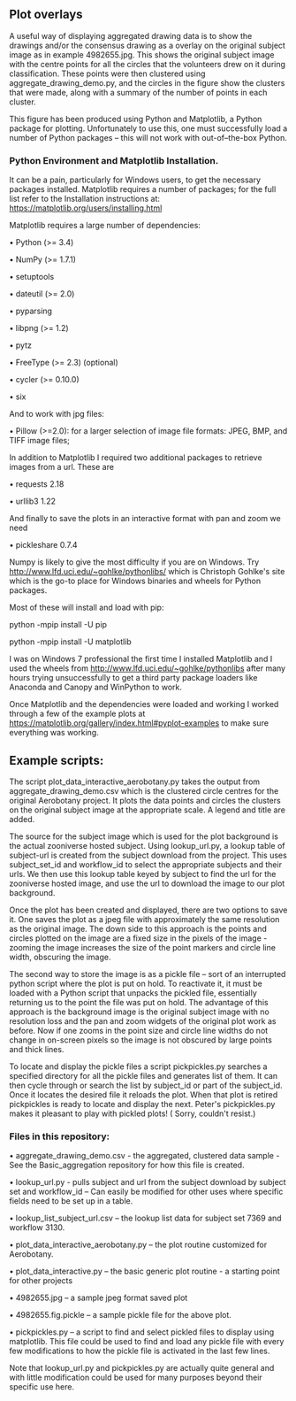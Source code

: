 ## Plot overlays

A useful way of displaying aggregated drawing data is to show the drawings and/or the consensus drawing as a overlay on the original subject image as in example 4982655.jpg.  This shows the original subject image with the centre points for all the circles that the volunteers drew on it during classification.  These points were then clustered using aggregate_drawing_demo.py, and the circles in the figure show the clusters that were made, along with a summary of the number of points in each cluster.

This figure has been produced using Python and Matplotlib, a Python package for plotting.   Unfortunately to use this, one must successfully load a number of Python packages – this will not work with out-of–the-box Python.

### Python Environment and Matplotlib Installation.

It can be a pain, particularly for Windows users, to get the necessary packages installed.
Matplotlib requires a number of packages; for the full list refer to the Installation instructions at:  https://matplotlib.org/users/installing.html

Matplotlib requires a large number of dependencies:

•	Python (>= 3.4)

•	NumPy (>= 1.7.1)

•	setuptools

•	dateutil (>= 2.0)

•	pyparsing

•	libpng (>= 1.2)

•	pytz

•	FreeType (>= 2.3) (optional)

•	cycler (>= 0.10.0)

•	six

And to work with jpg files:

•	Pillow (>=2.0): for a larger selection of image file formats: JPEG, BMP, and TIFF image files;

In addition to Matplotlib I required two additional packages to retrieve images from a url.  These are 

•	requests 2.18

•	urllib3  1.22

And finally to save the plots in an interactive format with pan and zoom we need

•	pickleshare 0.7.4

Numpy is likely to give the most difficulty if you are on Windows.  Try http://www.lfd.uci.edu/~gohlke/pythonlibs/ which is Christoph Gohlke's site which is the go-to place for Windows binaries and wheels for Python packages.

Most of these will install and load with pip:

python -mpip install -U pip

python -mpip install -U matplotlib

I was on Windows 7 professional the first time I installed Matplotlib and I used the wheels from http://www.lfd.uci.edu/~gohlke/pythonlibs after many hours trying unsuccessfully to get a third party package loaders like Anaconda and Canopy and WinPython to work.

Once Matplotlib and the dependencies were loaded and working I worked through a few of the example plots at https://matplotlib.org/gallery/index.html#pyplot-examples to make sure everything was working.   

## Example scripts:

The script plot_data_interactive_aerobotany.py takes the output from aggregate_drawing_demo.csv which is the clustered circle centres for the original Aerobotany project.  It plots the data points and circles the clusters on the original subject image at the appropriate scale.  A legend and title are added.

The source for the subject image which is used for the plot background is the actual zooniverse hosted subject.  Using lookup_url.py, a lookup table of subject-url is created from the subject download from the project.  This uses subject_set_id and workflow_id to select the appropriate subjects and their urls.   We then use this lookup table keyed by subject to find the url for the zooniverse hosted image, and use the url to download the image to our plot background.

Once the plot has been created and displayed, there are two options to save it.  One saves the plot as a jpeg file with approximately the same resolution as the original image.  The down side to this approach is the points and circles plotted on the image are a fixed size in the pixels of the image - zooming the image increases the size of the point markers and circle line width, obscuring the image.

The second way to store the image is as a pickle file – sort of an interrupted python script where the plot is put on hold.  To reactivate it, it must be loaded with a Python script that unpacks the pickled file, essentially returning us to the point the file was put on hold.  The advantage of this approach is the background image is the original subject image with no resolution loss and the pan and zoom widgets of the original plot work as before.  Now if one zooms in the point size and circle line widths do not change in on-screen pixels so the image is not obscured by large points and thick lines.

To locate and display the pickle files a script pickpickles.py searches a specified directory for all the pickle files and generates list of them. It can then cycle through or search the list by subject_id or part of the subject_id.  Once it locates the desired file it reloads the plot. When that plot is retired pickpickles is ready to locate and display the next.  Peter's pickpickles.py makes it pleasant to play with pickled plots! ( Sorry, couldn't resist.)

### Files in this repository:

•	aggregate_drawing_demo.csv  - the aggregated, clustered data sample - See the Basic_aggregation repository for how this file is created.

•	lookup_url.py - pulls subject and url from the subject download by subject set and workflow_id – Can easily be modified for other uses where specific fields need to be set up in a table.

•	lookup_list_subject_url.csv – the lookup list data for subject set 7369 and workflow 3130.

•	plot_data_interactive_aerobotany.py – the plot routine customized for Aerobotany.

•	plot_data_interactive.py – the basic generic plot routine  - a starting point for other projects

•	4982655.jpg – a sample jpeg format saved plot

•	4982655.fig.pickle – a sample pickle file for the above plot.

•	pickpickles.py – a script to find and select pickled files to display using matplotlib. This file could be used to find and load any pickle file with every few modifications to how the pickle file is activated in the last few lines.


Note that lookup_url.py and pickpickles.py are actually quite general and with little modification could be used for many purposes beyond their specific use here.

